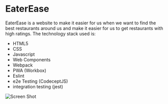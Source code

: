 # EaterEase
EaterEase is a website to make it easier for us when we want to find the best restaurants around us and make it easier for us to get restaurants with high ratings.
  The technology stack used is:
- HTML5
- CSS
- Javascript
- Web Components
- Webpack
- PWA (Workbox)
- Eslint
- e2e Testing (CodeceptJS)
- integration testing (jest)

![Screen Shot](https://github.com/aditiaprabowo3/eater-ease/blob/main/public/images/ss.png)

